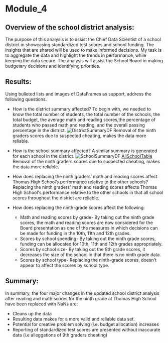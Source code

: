 # Module_4

## Overview of the school district analysis:
The purpose of this analysis is to assist the Chief Data Scientist of a school district in showcasing standardized test scores and school funding.  The insights that are shared will be used to make informed decisions.  My task is to aggregate the data and highlight the trends in performance, while keeping the data secure.  The analysis will assist the School Board in making budgetary decisions and identifying priorities.

## Results:
Using bulleted lists and images of DataFrames as support, address the following questions.

* How is the district summary affected?  To begin with, we needed to know the total number of students, the total number of the schools, the total budget, the average math and reading scores,the percentage of students who passed math and reading, and the overall passing percentage in the district.
![DistrictSummaryDF](DistrictSummaryDF.png)
Removal of the ninth graders scores due to suspected cheating, makes the data more reliable.

* How is the school summary affected?  A similar summary is generated for each school in the district. ![SchoolSummaryDF](School_District_Analysis/SchoolSummaryDF.png) [AllSchoolTable](AllSchoolTable.png)
Removal of the ninth graders scores due to suspected cheating, makes the data more reliable.

* How does replacing the ninth graders’ math and reading scores affect Thomas High School’s performance relative to the other schools?  Replacing the ninth graders' math and reading scores affects Thomas High School's performance relative to the other schools in that all school scores throughout the district are reliable.

* How does replacing the ninth-grade scores affect the following:
  * Math and reading scores by grade-  By taking out the ninth grade scores, the math and reading scores are now considered for the Board presentation as one of     the measures in which decisions can be made for funding in the 10th, 11th and 12th grades.
  * Scores by school spending-  By taking out the ninth grade scores, funding can be allocated for 10th, 11th and 12th grades appropriately.
  * Scores by school size- By taking out the 9th grade scores, it decreases the size of the school in that there is no ninth grade data.
  * Scores by school type- Replacing the ninth-grade scores, doesn't appear to affect the scores by school type.
  
## Summary:  
In summary, the four major changes in the updated school district analysis after reading and math scores for the ninth grade at Thomas High School have been replaced with NaNs are: 
* Cleans up the data
* Resulting data makes for a more valid and reliable data set.
* Potential for creative problem solving (i.e. budget allocation) increases
* Reporting of standardized test scores are presented without inaccurate data (i.e alleggations of 9th graders cheating)
